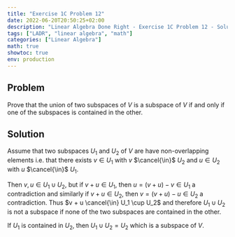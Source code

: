 ```yaml
---
title: "Exercise 1C Problem 12"
date: 2022-06-20T20:50:25+02:00
description: "Linear Algebra Done Right - Exercise 1C Problem 12 - Solution"
tags: ["LADR", "linear algebra", "math"]
categories: ["Linear Algebra"]
math: true
showtoc: true
env: production
---
```


## Problem
Prove that the union of two subspaces of $V$ is a subspace of $V$ if and only if one of the subspaces is contained in the other.

## Solution
Assume that two subspaces $U_1$ and $U_2$ of $V$ are have non-overlapping elements i.e. that there exists $v \in U_1$ with $v$ $\cancel{\in}$ $U_2$ and $u \in U_2$ with $u$ $\cancel{\in}$ $U_1$. 

Then $v,u \in U_1 \cup U_2$, but if $v + u \in U_1$, then $u = (v + u) - v \in U_1$ a contradiction and similarly if $v + u \in U_2$, then $v = (v + u) - u \in U_2$ a contradiction. Thus $v + u \cancel{\in} U_1 \cup U_2$ and therefore $U_1 \cup U_2$ is not a subspace if none of the two subspaces are contained in the other.

If $U_1$ is contained in $U_2$, then $U_1 \cup U_2 = U_2$ which is a subspace of $V$.
















